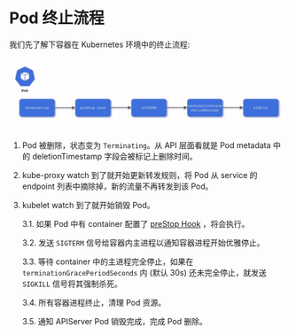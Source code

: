# Pod 终止流程

我们先了解下容器在 Kubernetes 环境中的终止流程:

![](pod-termination-proccess.png)

1. Pod 被删除，状态变为 `Terminating`。从 API 层面看就是 Pod metadata 中的 deletionTimestamp 字段会被标记上删除时间。
2. kube-proxy watch 到了就开始更新转发规则，将 Pod 从 service 的 endpoint 列表中摘除掉，新的流量不再转发到该 Pod。
3. kubelet watch 到了就开始销毁 Pod。

    3.1. 如果 Pod 中有 container 配置了 [preStop Hook](https://kubernetes.io/docs/concepts/containers/container-lifecycle-hooks/) ，将会执行。

    3.2. 发送 `SIGTERM` 信号给容器内主进程以通知容器进程开始优雅停止。

    3.3. 等待 container 中的主进程完全停止，如果在 `terminationGracePeriodSeconds` 内 (默认 30s) 还未完全停止，就发送 `SIGKILL` 信号将其强制杀死。

    3.4. 所有容器进程终止，清理 Pod 资源。

    3.5. 通知 APIServer Pod 销毁完成，完成 Pod 删除。